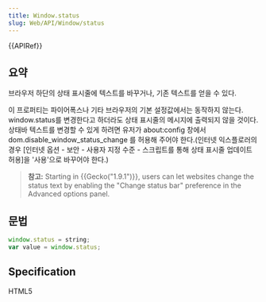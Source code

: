 ```yaml
---
title: Window.status
slug: Web/API/Window/status
---
```

{{APIRef}}

## 요약

브라우저 하단의 상태 표시줄에 텍스트를 바꾸거나, 기존 텍스트를 얻을 수 있다.

이 프로퍼티는 파이어폭스나 기타 브라우저의 기본 설정값에서는 동작하지 않는다. window\.status를 변경한다고 하더라도 상태 표시줄의 메시지에 출력되지 않을 것이다. 상태바 텍스트를 변경할 수 있게 하려면 유저가 about:config 창에서 dom.disable_window_status_change 를 허용해 주어야 한다.(인터넷 익스플로러의 경우 \[인터넷 옵션 - 보안 - 사용자 지정 수준 - 스크립트를 통해 상태 표시줄 업데이트 허용]을 '사용'으로 바꾸어야 한다.)

> **참고:** Starting in {{Gecko("1.9.1")}}, users can let websites change the status text by enabling the "Change status bar" preference in the Advanced options panel.

## 문법

```js
window.status = string;
var value = window.status;
```

## Specification

HTML5
